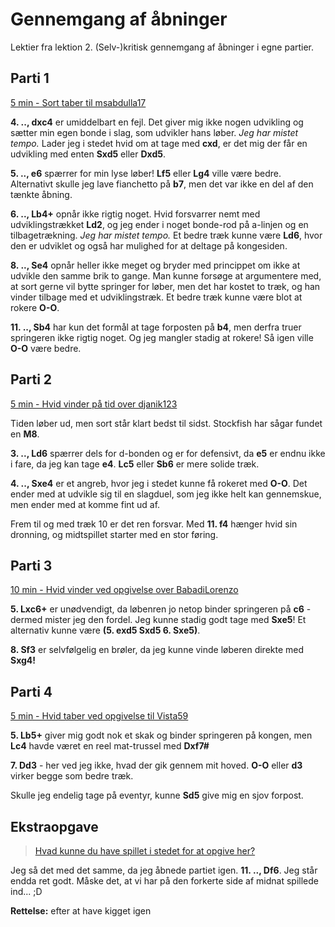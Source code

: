 # Gennemgang af åbninger
Lektier fra lektion 2. (Selv-)kritisk gennemgang af åbninger i egne partier.

## Parti 1
[5 min - Sort taber til msabdulla17](https://www.chess.com/analysis/game/live/36897023881)

**4. .., dxc4** er umiddelbart en fejl. Det giver mig ikke nogen udvikling og sætter min egen bonde i slag, som udvikler hans løber. *Jeg har mistet tempo.* Lader jeg i stedet hvid om at tage med **cxd**, er det mig der får en udvikling med enten **Sxd5** eller **Dxd5**.

**5. .., e6** spærrer for min lyse løber! **Lf5** eller **Lg4** ville være bedre. Alternativt skulle jeg lave fianchetto på **b7**, men det var ikke en del af den tænkte åbning.

**6. .., Lb4+** opnår ikke rigtig noget. Hvid forsvarrer nemt med udviklingstrækket **Ld2**, og jeg ender i noget bonde-rod på a-linjen og en tilbagetrækning. *Jeg har mistet tempo.* Et bedre træk kunne være **Ld6**, hvor den er udviklet og også har mulighed for at deltage på kongesiden.

**8. .., Se4** opnår heller ikke meget og bryder med princippet om ikke at udvikle den samme brik to gange. Man kunne forsøge at argumentere med, at sort gerne vil bytte springer for løber, men det har kostet to træk, og han vinder tilbage med et udviklingstræk. Et bedre træk kunne være blot at rokere **O-O**.

**11. .., Sb4** har kun det formål at tage forposten på **b4**, men derfra truer springeren ikke rigtig noget. Og jeg mangler stadig at rokere! Så igen ville **O-O** være bedre.

## Parti 2
[5 min - Hvid vinder på tid over djanik123](https://www.chess.com/analysis/game/live/36895775887)

Tiden løber ud, men sort står klart bedst til sidst. Stockfish har sågar fundet en **M8**.

**3. .., Ld6** spærrer dels for d-bonden og er for defensivt, da **e5** er endnu ikke i fare, da jeg kan tage **e4**. **Lc5** eller **Sb6** er mere solide træk.

**4. .., Sxe4** er et angreb, hvor jeg i stedet kunne få rokeret med **O-O**. Det ender med at udvikle sig til en slagduel, som jeg ikke helt kan gennemskue, men ender med at komme fint ud af.

Frem til og med træk 10 er det ren forsvar. Med **11. f4** hænger hvid sin dronning, og midtspillet starter med en stor føring.

## Parti 3
[10 min - Hvid vinder ved opgivelse over BabadiLorenzo](https://www.chess.com/analysis/game/live/36893403011)

**5. Lxc6+** er unødvendigt, da løbenren jo netop binder springeren på **c6** - dermed mister jeg den fordel. Jeg kunne stadig godt tage med **Sxe5**! Et alternativ kunne være **(5. exd5 Sxd5 6. Sxe5)**.

**8. Sf3** er selvfølgelig en brøler, da jeg kunne vinde løberen direkte med **Sxg4!**

## Parti 4
[5 min - Hvid taber ved opgivelse til Vista59](https://www.chess.com/analysis/game/live/36806427209)

**5. Lb5+** giver mig godt nok et skak og binder springeren på kongen, men **Lc4** havde været en reel mat-trussel med **Dxf7#**

**7. Dd3** - her ved jeg ikke, hvad der gik gennem mit hoved. **O-O** eller **d3** virker begge som bedre træk.

Skulle jeg endelig tage på eventyr, kunne **Sd5** give mig en sjov forpost.

## Ekstraopgave
> [Hvad kunne du have spillet i stedet for at opgive her?](https://www.chess.com/game/live/36891646349?username=xenonbomb)

Jeg så det med det samme, da jeg åbnede partiet igen. **11. .., Df6**. Jeg står endda ret godt. Måske det, at vi har på den forkerte side af midnat spillede ind... ;D

**Rettelse:** efter at have kigget igen
